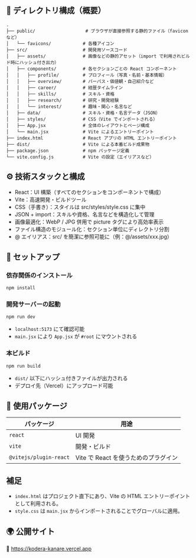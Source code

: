 ## 📁 ディレクトリ構成（概要）

```
.
├── public/                   # ブラウザが直接参照する静的ファイル（favicon など）
│   └── favicons/            # 各種アイコン
├── src/                     # 開発用ソースコード
│   ├── assets/              # 画像などの静的アセット（import で利用されビルド時にハッシュ付き出力）
│   ├── components/          # 各セクションごとの React コンポーネント
│   │   ├── profile/         # プロフィール（写真・名前・基本情報）
│   │   ├── overview/        # パーパス・価値観・自己紹介など
│   │   ├── career/          # 経歴タイムライン
│   │   ├── skills/          # スキル・資格
│   │   ├── research/        # 研究・開発経験
│   │   └── interest/        # 趣味・関心・名言など
│   ├── data/                # スキル・資格・名言データ（JSON）
│   ├── styles/              # CSS（Vite でインポートされる）
│   ├── App.jsx              # 全体のレイアウトとページ構成
│   └── main.jsx             # Vite によるエントリーポイント
├── index.html               # React アプリの HTML エントリーポイント
├── dist/                    # Vite による本番ビルド成果物
├── package.json             # npm パッケージ定義
└── vite.config.js           # Vite の設定（エイリアスなど）
```

## ⚙️ 技術スタックと構成

- React：UI 構築（すべてのセクションをコンポーネントで構成）
- Vite：高速開発・ビルドツール
- CSS（手書き）：スタイルは src/styles/style.css に集中
- JSON + import：スキルや資格、名言などを構造化して管理
- 画像最適化：WebP / JPG 併用で picture タグにより高効率表示
- ファイル構造のモジュール化：セクション単位にディレクトリ分割
- @ エイリアス：src/ を簡潔に参照可能に（例：@/assets/xxx.jpg）

## 🚀 セットアップ

### 依存関係のインストール

```bash
npm install
```

### 開発サーバーの起動

```bash
npm run dev
```

- `localhost:5173` にて確認可能
- `main.jsx` により `App.jsx` が `#root` にマウントされる

### 本ビルド

```bash
npm run build
```

- `dist/` 以下にハッシュ付きファイルが出力される
- デプロイ先（Vercel）にアップロード可能

## 🧾 使用パッケージ

| パッケージ             | 用途                                 |
| ---------------------- | ------------------------------------ |
| `react`                | UI 開発                              |
| `vite`                 | 開発・ビルド                         |
| `@vitejs/plugin-react` | Vite で React を使うためのプラグイン |

## 補足

- `index.html` はプロジェクト直下にあり、Vite の HTML エントリーポイントとして利用される。
- `style.css` は `main.jsx` からインポートされることでグローバルに適用。

## 🌍 公開サイト

🔗 https://kodera-kanare.vercel.app
